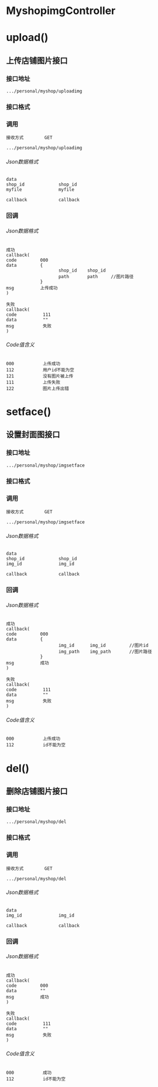 # MyshopimgController #
# upload()
## 上传店铺图片接口


### 接口地址


```
.../personal/myshop/uploadimg
```

### 接口格式

### 调用

```
接收方式        GET
```

```
.../personal/myshop/uploadimg
```

###### Json数据格式
```
data
shop_id             shop_id
myfile              myfile

callback            callback
```

### 回调
###### Json数据格式

```
成功
callback(
code         000
data         {
                    shop_id    shop_id  
                    path       path     //图片路径
             }
msg          上传成功
)
```

```
失败
callback(
code          111
data          ""
msg           失败
)
```

###### Code值含义

```
000           上传成功
112           用户id不能为空
121           没有图片被上传
111           上传失败
122           图片上传出错
```
# setface()
## 设置封面图接口


### 接口地址


```
.../personal/myshop/imgsetface
```

### 接口格式

### 调用

```
接收方式        GET
```

```
.../personal/myshop/imgsetface
```

###### Json数据格式
```
data
shop_id             shop_id
img_id              img_id

callback            callback
```

### 回调
###### Json数据格式

```
成功
callback(
code         000
data         {
                    img_id      img_id         //图片id
                    img_path    img_path       //图片路径
             }
msg          成功
)
```

```
失败
callback(
code          111
data          ""
msg           失败
)
```

###### Code值含义

```
000           上传成功
112           id不能为空
```
# del()
## 删除店铺图片接口


### 接口地址


```
.../personal/myshop/del
```

### 接口格式

### 调用

```
接收方式        GET
```

```
.../personal/myshop/del
```

###### Json数据格式
```
data
img_id              img_id

callback            callback
```

### 回调
###### Json数据格式

```
成功
callback(
code         000
data         ""
msg          成功
)
```

```
失败
callback(
code          111
data          ""
msg           失败
)
```

###### Code值含义

```
000           成功
112           id不能为空
```
